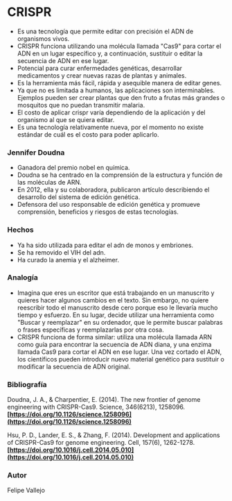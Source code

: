 # CRISPR

- Es una tecnología que permite editar con precisión el ADN de organismos vivos.
- CRISPR funciona utilizando una molécula llamada "Cas9" para cortar el ADN en un lugar específico y, a continuación, sustituir o editar la secuencia de ADN en ese lugar.
- Potencial para curar enfermedades genéticas, desarrollar medicamentos y crear nuevas razas de plantas y animales.
- Es la herramienta más fácil, rápida y asequible manera de editar genes.
- Ya que no es limitada a humanos, las aplicaciones son interminables. Ejemplos pueden ser crear plantas que den fruto a frutas más grandes o mosquitos que no puedan transmitir malaria.
- El costo de aplicar crispr varía dependiendo de la aplicación y del organismo al que se quiera editar.
- Es una tecnología relativamente nueva, por el momento no existe estándar de cuál es el costo para poder aplicarlo.

### Jennifer Doudna

- Ganadora del premio nobel en química.
- Doudna se ha centrado en la comprensión de la estructura y función de las moléculas de ARN.
- En 2012, ella y su colaboradora, publicaron artículo describiendo el desarrollo del sistema de edición genética.
- Defensora del uso responsable de edición genética y promueve comprensión, beneficios y riesgos de estas tecnologías.

### Hechos

- Ya ha sido utilizada para editar el adn de monos y embriones.
- Se ha removido el VIH del adn.
- Ha curado la anemia y el alzheimer.

### Analogía

- Imagina que eres un escritor que está trabajando en un manuscrito y quieres hacer algunos cambios en el texto. Sin embargo, no quiere reescribir todo el manuscrito desde cero porque eso le llevaría mucho tiempo y esfuerzo. En su lugar, decide utilizar una herramienta como "Buscar y reemplazar" en su ordenador, que le permite buscar palabras o frases específicas y reemplazarlas por otra cosa.
- CRISPR funciona de forma similar: utiliza una molécula llamada ARN como guía para encontrar la secuencia de ADN diana, y una enzima llamada Cas9 para cortar el ADN en ese lugar. Una vez cortado el ADN, los científicos pueden introducir nuevo material genético para sustituir o modificar la secuencia de ADN original.

### Bibliografía

Doudna, J. A., & Charpentier, E. (2014). The new frontier of genome engineering with CRISPR-Cas9. Science, 346(6213), 1258096. **[https://doi.org/10.1126/science.1258096](https://doi.org/10.1126/science.1258096)**

Hsu, P. D., Lander, E. S., & Zhang, F. (2014). Development and applications of CRISPR-Cas9 for genome engineering. Cell, 157(6), 1262-1278. **[https://doi.org/10.1016/j.cell.2014.05.010](https://doi.org/10.1016/j.cell.2014.05.010)**

### Autor

Felipe Vallejo

